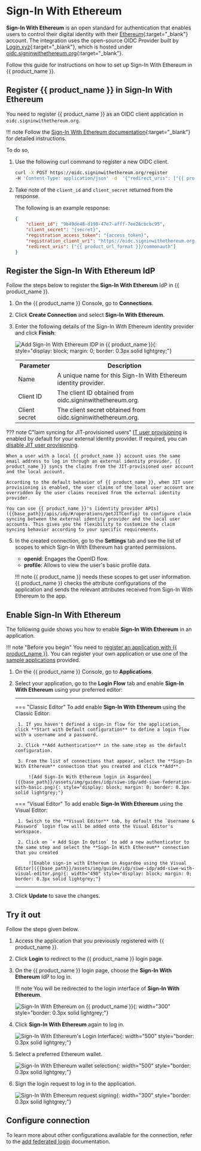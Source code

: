 # Sign-In With Ethereum

**Sign-In With Ethereum** is an open standard for authentication that enables users to control their digital identity with their [Ethereum](https://ethereum.org/){:target="_blank"} account. The integration uses the open-source OIDC Provider built by [Login.xyz](https://login.xyz){:target="_blank"}, which is hosted under [oidc.signinwithethereum.org](https://oidc.signinwithethereum.org){:target="_blank"}.

Follow this guide for instructions on how to set up Sign-In With Ethereum in {{ product_name }}.

## Register {{ product_name }} in Sign-In With Ethereum

You need to register {{ product_name }} as an OIDC client application in `oidc.signinwithethereum.org`.

!!! note
    Follow the [Sign-In With Ethereum documentation](https://docs.login.xyz/servers/oidc-provider/hosted-oidc-provider){:target="_blank"} for detailed instructions.

To do so,

1. Use the following curl command to register a new OIDC client.

    ```bash
    curl -X POST https://oidc.signinwithethereum.org/register
    -H 'Content-Type: application/json' -d  '{"redirect_uris": ["{{ product_url_format }}/commonauth"]}'
    ```

2. Take note of the `client_id` and `client_secret` returned from the response.

    The following is an example response:

    ```json
    {
        "client_id": "9b49de48-d198-47e7-afff-7ee26cbcbc95",
        "client_secret": "{secret}",
        "registration_access_token": "{access_token}",
        "registration_client_uri": "https://oidc.signinwithethereum.org/client/9b49de48-d198-47e7-afff-7ee26cbcbc95",
        "redirect_uris": ["{{ product_url_format }}/commonauth"]
    }
    ```

## Register the Sign-In With Ethereum IdP

Follow the steps below to register the **Sign-In With Ethereum** IdP in {{ product_name }}.

1. On the {{ product_name }} Console, go to **Connections**.
2. Click **Create Connection** and select **Sign-In With Ethereum**.
3. Enter the following details of the Sign-In With Ethereum identity provider and click **Finish**:

    ![Add Sign-In With Ethereum IDP in {{ product_name }}]({{base_path}}/assets/img/guides/idp/siwe-idp/add-siwe-idp.png){: style="display: block; margin: 0; border: 0.3px solid lightgrey;"}

    <table>
      <tr>
        <th>Parameter</th>
        <th>Description</th>
      </tr>
      <tr>
        <td>Name</td>
        <td>A unique name for this Sign-In With Ethereum identity provider.</td>
      </tr>
      <tr>
          <td>Client ID</td>
          <td>The client ID obtained from oidc.signinwithethereum.org.</td>
      </tr>
      <tr>
          <td>Client secret</td>
          <td>The client secret obtained from oidc.signinwithethereum.org.</td>
      </tr>
    </table>  

??? note C"laim syncing for JIT-provisioned users"
    [IT user provisioning]({{base_path}}/guides/authentication/jit-user-provisioning/) is enabled by default for your external identity provider. If required, you can [disable JIT user provisioning]({{base_path}}/guides/authentication/jit-user-provisioning/#disable-jit-user-provisioning).

    When a user with a local {{ product_name }} account uses the same email address to log in through an external identity provider, {{ product_name }} syncs the claims from the JIT-provisioned user account and the local account.

    According to the default behavior of {{ product_name }}, when JIT user provisioning is enabled, the user claims of the local user account are overridden by the user claims received from the external identity provider.

    You can use {{ product_name }}'s [identity provider APIs]({{base_path}}/apis/idp/#/operations/getJITConfig) to configure claim syncing between the external identity provider and the local user accounts. This gives you the flexibility to customize the claim syncing behavior according to your specific requirements.

5. In the created connection, go to the **Settings** tab and see the list of scopes to which Sign-In With Ethereum has granted permissions.

    - **openid**: Engages the OpenID flow.
    - **profile**: Allows to view the user's basic profile data.

    !!! note
        {{ product_name }} needs these scopes to get user information. {{ product_name }} checks the attribute configurations of the application and sends the relevant attributes received from Sign-In With Ethereum to the app.

## Enable Sign-In With Ethereum

The following guide shows you how to enable **Sign-In With Ethereum** in an application.

!!! note "Before you begin"
    You need to [register an application with {{ product_name }}]({{base_path}}/guides/applications/). You can register your own application or use one of the [sample applications]({{base_path}}/get-started/try-samples/) provided.

1. On the {{ product_name }} Console, go to **Applications**.

2. Select your application, go to the **Login Flow** tab and enable **Sign-In With Ethereum** using your preferred editor:

    ---
    === "Classic Editor"
        To add enable **Sign-In With Ethereum** using the Classic Editor:

        1. If you haven't defined a sign-in flow for the application, click **Start with Default configuration** to define a login flow with a username and a password.
        
        2. Click **Add Authentication** in the same step as the default configuration.
        
        3. From the list of connections that appear, select the **Sign-In With Ethereum** connection that you created and click **Add**.

            ![Add Sign-In With Ethereum login in Asgardeo]({{base_path}}/assets/img/guides/idp/siwe-idp/add-siwe-federation-with-basic.png){: style="display: block; margin: 0; border: 0.3px solid lightgrey;"}

    === "Visual Editor"
        To add enable **Sign-In With Ethereum** using the Visual Editor:
  
        1. Switch to the **Visual Editor** tab, by default the `Username & Password` login flow will be added onto the Visual Editor's workspace.

        2. Click on `+ Add Sign In Option` to add a new authenticator to the same step and select the **Sign-In With Ethereum** connection that you created

            ![Enable sign-in with Ethereum in Asgardeo using the Visual Editor]({{base_path}}/assets/img/guides/idp/siwe-idp/add-siwe-with-visual-editor.png){: width="450" style="display: block; margin: 0; border: 0.3px solid lightgrey;"}

    ---

3. Click **Update** to save the changes.

## Try it out

Follow the steps given below.

1. Access the application that you previously registered with {{ product_name }}.
2. Click **Login** to redirect to the {{ product_name }} login page.
3. On the {{ product_name }} login page, choose the **Sign-In With Ethereum** IdP to log in.

    !!! note
        You will be redirected to the login interface of **Sign-In With Ethereum**.

    ![Sign-In With Ethereum on {{ product_name }}]({{base_path}}/assets/img/guides/idp/siwe-idp/siwe-option.png){: width="300" style="border: 0.3px solid lightgrey;"}

4. Click **Sign-In With Ethereum** again to log in.

    ![Sign-In With Ethereum's Login Interface]({{base_path}}/assets/img/guides/idp/siwe-idp/siwe-login-interface.png){: width="500" style="border: 0.3px solid lightgrey;"}

5. Select a preferred Ethereum wallet.

    ![Sign-In With Ethereum wallet selection]({{base_path}}/assets/img/guides/idp/siwe-idp/siwe-wallet-selection.png){: width="500" style="border: 0.3px solid lightgrey;"}

6. Sign the login request to log in to the application.

    ![Sign-In With Ethereum request signing]({{base_path}}/assets/img/guides/idp/siwe-idp/siwe-request-signing.png){: width="300" style="border: 0.3px solid lightgrey;"}

## Configure connection

To learn more about other configurations available for the connection, refer to the [add federated login]({{base_path}}/guides/authentication/federated-login) documentation.